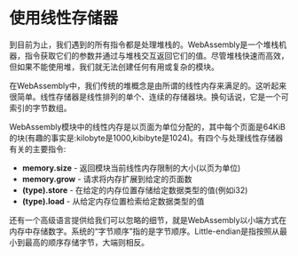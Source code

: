 # 使用线性存储器

到目前为止，我们遇到的所有指令都是处理堆栈的。WebAssembly是一个堆栈机器，指令获取它们的参数并通过与堆栈交互返回它们的值。尽管堆栈快速而高效，但如果不能使用堆，我们就无法创建任何有用或复杂的模块。

在WebAssembly中，我们传统的堆概念是由所谓的线性内存来满足的。这听起来很简单。线性存储器是线性排列的单个、连续的存储器块。换句话说，它是一个可索引的字节数组。

WebAssembly模块中的线性内存是以页面为单位分配的，其中每个页面是64KiB的块(有趣的事实是:kilobyte是1000,kibibyte是1024)。有四个与处理线性存储器有关的主要指令:
- **memory.size** - 返回模块当前线性内存限制的大小(以页为单位)
- **memory.grow** - 请求将内存扩展到给定的页面数
- **(type).store** - 在给定的内存位置存储给定数据类型的值(例如i32)
- **(type).load** - 从给定内存位置检索给定数据类型的值

还有一个高级语言提供给我们可以忽略的细节，就是WebAssembly以小端方式在内存中存储数字。系统的“字节顺序”指的是字节顺序。Little-endian是指按照从最小到最高的顺序存储字节，大端则相反。